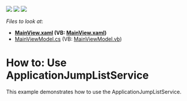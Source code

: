 <!-- default badges list -->
![](https://img.shields.io/endpoint?url=https://codecentral.devexpress.com/api/v1/VersionRange/128658124/14.2.4%2B)
[![](https://img.shields.io/badge/Open_in_DevExpress_Support_Center-FF7200?style=flat-square&logo=DevExpress&logoColor=white)](https://supportcenter.devexpress.com/ticket/details/T208111)
[![](https://img.shields.io/badge/📖_How_to_use_DevExpress_Examples-e9f6fc?style=flat-square)](https://docs.devexpress.com/GeneralInformation/403183)
<!-- default badges end -->
<!-- default file list -->
*Files to look at*:

* **[MainView.xaml](./CS/DXSampleApplicationJumpListService/View/MainView.xaml) (VB: [MainView.xaml](./VB/DXSampleApplicationJumpListService/View/MainView.xaml))**
* [MainViewModel.cs](./CS/DXSampleApplicationJumpListService/ViewModel/MainViewModel.cs) (VB: [MainViewModel.vb](./VB/DXSampleApplicationJumpListService/ViewModel/MainViewModel.vb))
<!-- default file list end -->
# How to: Use ApplicationJumpListService


This example demonstrates how to use the ApplicationJumpListService.

<br/>


